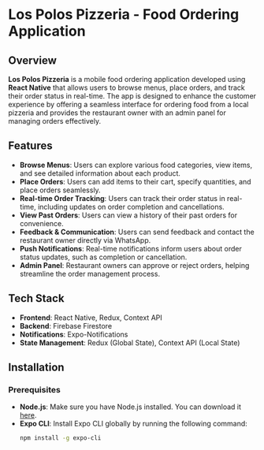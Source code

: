# Los Polos Pizzeria - Food Ordering Application

## Overview
**Los Polos Pizzeria** is a mobile food ordering application developed using **React Native** that allows users to browse menus, place orders, and track their order status in real-time. The app is designed to enhance the customer experience by offering a seamless interface for ordering food from a local pizzeria and provides the restaurant owner with an admin panel for managing orders effectively.

## Features
- **Browse Menus**: Users can explore various food categories, view items, and see detailed information about each product.
- **Place Orders**: Users can add items to their cart, specify quantities, and place orders seamlessly.
- **Real-time Order Tracking**: Users can track their order status in real-time, including updates on order completion and cancellations.
- **View Past Orders**: Users can view a history of their past orders for convenience.
- **Feedback & Communication**: Users can send feedback and contact the restaurant owner directly via WhatsApp.
- **Push Notifications**: Real-time notifications inform users about order status updates, such as completion or cancellation.
- **Admin Panel**: Restaurant owners can approve or reject orders, helping streamline the order management process.

## Tech Stack
- **Frontend**: React Native, Redux, Context API
- **Backend**: Firebase Firestore
- **Notifications**: Expo-Notifications
- **State Management**: Redux (Global State), Context API (Local State)

## Installation

### Prerequisites
- **Node.js**: Make sure you have Node.js installed. You can download it [here](https://nodejs.org/).
- **Expo CLI**: Install Expo CLI globally by running the following command:
  ```bash
  npm install -g expo-cli
